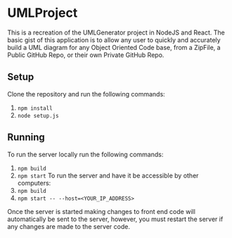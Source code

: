 # UMLProject
This is a recreation of the UMLGenerator project in NodeJS and React. The basic gist of this application is to allow any user to quickly and accurately build a UML diagram for any Object Oriented Code base, from a ZipFile, a Public GitHub Repo, or their own Private GitHub Repo.

## Setup
Clone the repository and run the following commands:
1) `npm install`
2) `node setup.js`

## Running
To run the server locally run the following commands:
1) `npm build`
2) `npm start`
To run the server and have it be accessible by other computers:
1) `npm build`
2) `npm start -- --host=<YOUR_IP_ADDRESS>`

Once the server is started making changes to front end code will automatically be sent to the server, however, you must restart the server if any changes are made to the server code.
